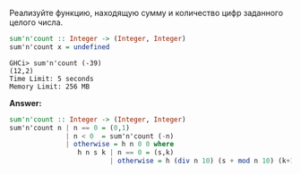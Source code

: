 Реализуйте функцию, находящую сумму и количество цифр заданного целого числа.

```haskell
sum'n'count :: Integer -> (Integer, Integer)
sum'n'count x = undefined
```

```
GHCi> sum'n'count (-39)
(12,2)
Time Limit: 5 seconds
Memory Limit: 256 MB
```

**Answer:**

```haskell
sum'n'count :: Integer -> (Integer, Integer)
sum'n'count n | n == 0 = (0,1)
              | n < 0  = sum'n'count (-n)
              | otherwise = h n 0 0 where
                 h n s k | n == 0 = (s,k)
                         | otherwise = h (div n 10) (s + mod n 10) (k+1)
```
